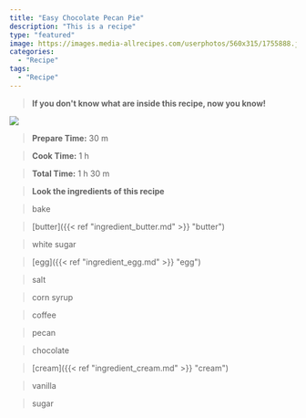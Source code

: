 ```yaml
---
title: "Easy Chocolate Pecan Pie"
description: "This is a recipe"
type: "featured"
image: https://images.media-allrecipes.com/userphotos/560x315/1755888.jpg
categories: 
  - "Recipe"
tags: 
  - "Recipe"
---
```



>**If you don't know what are inside this recipe, now you know!**

![](../images/Recipes-Banner.jpg)
> **Prepare Time:** 30 m


> **Cook Time:** 1 h


> **Total Time:** 1 h 30 m

> **Look the ingredients of this recipe**

> bake

> [butter]({{< ref "ingredient_butter.md" >}} "butter")

> white sugar

> [egg]({{< ref "ingredient_egg.md" >}} "egg")

> salt

> corn syrup

> coffee

> pecan

> chocolate

> [cream]({{< ref "ingredient_cream.md" >}} "cream")

> vanilla

> sugar

